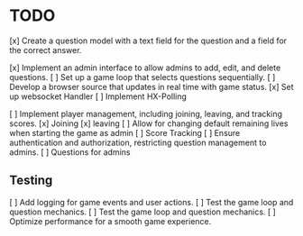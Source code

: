 # TODO

[x] Create a question model with a text field for the question
and a field for the correct answer.

[x] Implement an admin interface to allow admins to add, edit, and delete questions.
[ ] Set up a game loop that selects questions sequentially.
[ ] Develop a browser source that updates in real time with game status.
    [x] Set up websocket Handler
    [ ] Implement HX-Polling

[ ] Implement player management, including joining, leaving, and tracking scores.
    [x] Joining
    [x] leaving
    [ ] Allow for changing default remaining lives when starting the game as admin
    [ ] Score Tracking
[ ] Ensure authentication and authorization, restricting question management to admins.
    [ ] Questions for admins

## Testing

[ ] Add logging for game events and user actions.
[ ] Test the game loop and question mechanics.
[ ] Test the game loop and question mechanics.
[ ] Optimize performance for a smooth game experience.
